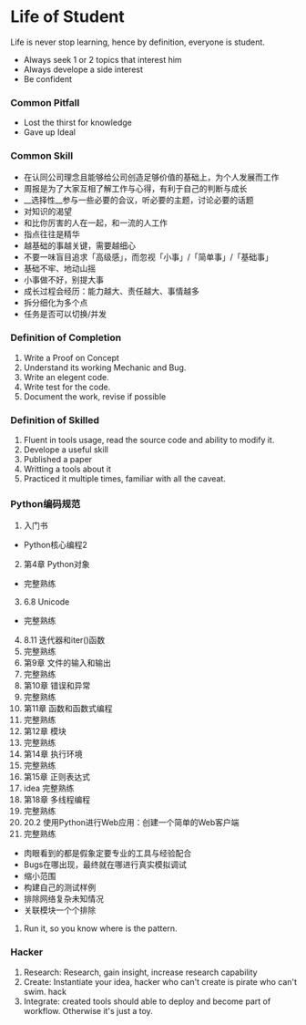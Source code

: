 # Life of Student
Life is never stop learning, hence by definition, everyone is student.
- Always seek 1 or 2 topics that interest him
- Always develope a side interest
- Be confident

### Common Pitfall
- Lost the thirst for knowledge
- Gave up Ideal

### Common Skill
- 在认同公司理念且能够给公司创造足够价值的基础上，为个人发展而工作
- 周报是为了大家互相了解工作与心得，有利于自己的判断与成长
- __选择性__参与一些必要的会议，听必要的主题，讨论必要的话题
- 对知识的渴望
- 和比你厉害的人在一起，和一流的人工作
- 指点往往是精华
- 越基础的事越关键，需要越细心
- 不要一味盲目追求「高级感」，而忽视「小事」/「简单事」/「基础事」
- 基础不牢、地动山摇
- 小事做不好，别提大事
- 成长过程会经历：能力越大、责任越大、事情越多
- 拆分细化为多个点
- 任务是否可以切换/并发

### Definition of Completion
1. Write a Proof on Concept
2. Understand its working Mechanic and Bug.
3. Write an elegent code.
4. Write test for the code.
5. Document the work, revise if possible

### Definition of Skilled

1. Fluent in tools usage, read the source code and ability to modify it.
2. Develope a useful skill
3. Published a paper
4. Writting a tools about it
5. Practiced it multiple times, familiar with all the caveat.

### Python编码规范
1. 入门书
 - Python核心编程2
2. 第4章 Python对象
 - 完整熟练
3. 6.8 Unicode
 - 完整熟练
4. 8.11 迭代器和iter()函数
5. 完整熟练
6. 第9章 文件的输入和输出
7. 完整熟练
8. 第10章 错误和异常
9. 完整熟练
10. 第11章 函数和函数式编程
11. 完整熟练
12. 第12章 模块
13. 完整熟练
14. 第14章 执行环境
15. 完整熟练
16. 第15章 正则表达式
18. idea 完整熟练
19. 第18章 多线程编程
20. 完整熟练
21. 20.2 使用Python进行Web应用：创建一个简单的Web客户端
22. 完整熟练


- 肉眼看到的都是假象定要专业的工具与经验配合
- Bugs在哪出现，最终就在哪进行真实模拟调试
- 缩小范围
- 构建自己的测试样例
- 排除网络复杂未知情况
- 关联模块一个个排除

1. Run it, so you know where is the pattern.

### Hacker
1. Research: Research, gain insight, increase research capability
2. Create: Instantiate your idea, hacker who can't create is pirate who can't swim. hack
3. Integrate: created tools should able to deploy and become part of workflow. Otherwise it's just a toy.
